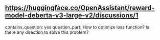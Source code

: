 ## https://huggingface.co/OpenAssistant/reward-model-deberta-v3-large-v2/discussions/1

contains_question: yes
question_part: How to  optimize loss function?
Is there any direction to solve this problem?